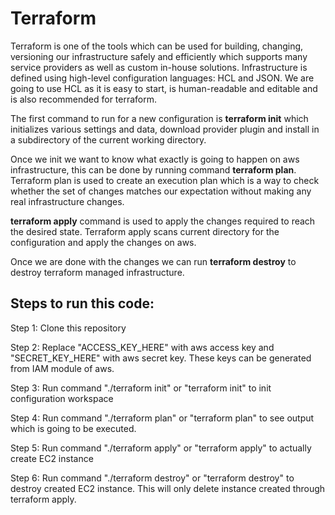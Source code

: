 # Terraform
Terraform is one of the tools which can be used for building, changing, versioning our infrastructure safely and efficiently which supports many service providers as well as custom in-house solutions. Infrastructure is defined using high-level configuration languages: HCL and JSON. We are going to use HCL as it is easy to start, is human-readable and editable and is also recommended for terraform.

The first command to run for a new configuration is **terraform init** which initializes various settings and data, download provider plugin and install in a subdirectory of the current working directory.

Once we init we want to know what exactly is going to happen on aws infrastructure, this can be done by running command **terraform plan**. Terraform plan is used to create an execution plan which is a way to check whether the set of changes matches our expectation without making any real infrastructure changes.

**terraform apply** command is used to apply the changes required to reach the desired state. Terraform apply scans current directory for the configuration and apply the changes on aws.

Once we are done with the changes we can run **terraform destroy** to destroy terraform managed infrastructure.

## Steps to run this code:

Step 1: Clone this repository 

Step 2: Replace "ACCESS_KEY_HERE" with aws access key and "SECRET_KEY_HERE" with aws secret key. These keys can be generated from IAM module of aws.

Step 3: Run command "./terraform init" or "terraform init" to init configuration workspace

Step 4: Run command "./terraform plan" or "terraform plan" to see output which is going to be executed.

Step 5: Run command "./terraform apply" or "terraform apply" to actually create EC2 instance

Step 6: Run command "./terraform destroy" or "terraform destroy" to destroy created EC2 instance. This will only delete instance created through terraform apply.
